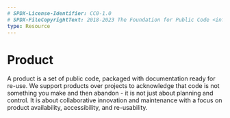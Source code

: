 ```yaml
---
# SPDX-License-Identifier: CC0-1.0
# SPDX-FileCopyrightText: 2018-2023 The Foundation for Public Code <info@publiccode.net>
type: Resource
---
```


# Product

A product is a set of public code, packaged with documentation ready for re-use.
We support products over projects to acknowledge that code is not something you make and then abandon - it is not just about planning and control.
It is about collaborative innovation and maintenance with a focus on product availability, accessibility, and re-usability.
